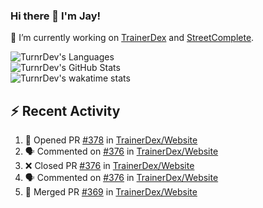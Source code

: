 ### Hi there 👋 I'm Jay!

🔭 I’m currently working on [TrainerDex](https://www.github.com/TrainerDex) and [StreetComplete](https://github.com/streetcomplete/StreetComplete).

![TurnrDev's Languages](https://github-readme-stats.vercel.app/api/top-langs/?username=TurnrDev&hide_border=true&title_color=1fa6aa&text_color=233247)
<br>
![TurnrDev's GitHub Stats](https://github-readme-stats.vercel.app/api?username=TurnrDev&show_icons=true&hide_border=true&count_private=true&include_all_commits=true&icon_color=1fa6aa&title_color=1fa6aa&text_color=233247)
<br>
![TurnrDev's wakatime stats](https://github-readme-stats.vercel.app/api/wakatime?username=TurnrDev)
<br>

## :zap: Recent Activity

<!--START_SECTION:activity-->
1. 💪 Opened PR [#378](https://github.com/TrainerDex/Website/pull/378) in [TrainerDex/Website](https://github.com/TrainerDex/Website)
2. 🗣 Commented on [#376](https://github.com/TrainerDex/Website/issues/376) in [TrainerDex/Website](https://github.com/TrainerDex/Website)
3. ❌ Closed PR [#376](https://github.com/TrainerDex/Website/pull/376) in [TrainerDex/Website](https://github.com/TrainerDex/Website)
4. 🗣 Commented on [#376](https://github.com/TrainerDex/Website/issues/376) in [TrainerDex/Website](https://github.com/TrainerDex/Website)
5. 🎉 Merged PR [#369](https://github.com/TrainerDex/Website/pull/369) in [TrainerDex/Website](https://github.com/TrainerDex/Website)
<!--END_SECTION:activity-->
